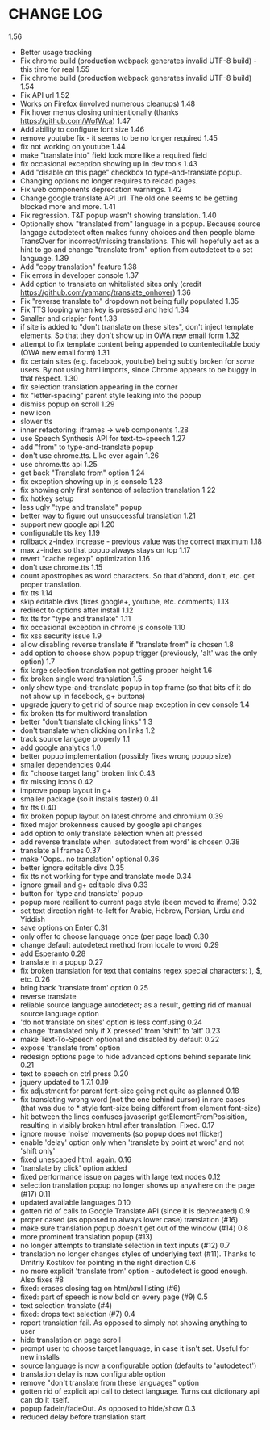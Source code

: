 # CHANGE LOG

1.56
  - Better usage tracking
  - Fix chrome build (production webpack generates invalid UTF-8 build) - this time for real
1.55
  - Fix chrome build (production webpack generates invalid UTF-8 build)
1.54
  - Fix API url
1.52
  - Works on Firefox (involved numerous cleanups)
1.48
  - Fix hover menus closing unintentionally (thanks https://github.com/WofWca)
1.47
  - Add ability to configure font size
1.46
  - remove youtube fix - it seems to be no longer required
1.45
  - fix not working on youtube
1.44
  - make "translate into" field look more like a required field
  - fix occasional exception showing up in dev tools
1.43
  - Add "disable on this page" checkbox to type-and-translate popup.
  - Changing options no longer requires to reload pages.
  - Fix web components deprecation warnings.
1.42
  - Change google translate API url. The old one seems to be getting blocked more and more.
1.41
  - Fix regression. T&T popup wasn't showing translation.
1.40
  - Optionally show "translated from" language in a popup. Because source langage autodetect often makes funny choices and then people blame TransOver for incorrect/missing translations. This will hopefully act as a hint to go and change "translate from" option from autodetect to a set language.
1.39
  - Add "copy translation" feature
1.38
  - Fix errors in developer console
1.37
  - Add option to translate on whitelisted sites only (credit https://github.com/yamanq/translate_onhover)
1.36
  - Fix "reverse translate to" dropdown not being fully populated
1.35
  - Fix TTS looping when key is pressed and held
1.34
  - Smaller and crispier font
1.33
  - if site is added to "don't translate on these sites", don't inject template elements. So that they don't show up in OWA new email form
1.32
  - attempt to fix template content being appended to contenteditable body (OWA new email form)
1.31
  - fix certain sites (e.g. facebook, youtube) being subtly broken for _some_ users. By not using html imports, since Chrome appears to be buggy in that respect.
1.30
  - fix selection translation appearing in the corner
  - fix "letter-spacing" parent style leaking into the popup
  - dismiss popup on scroll
1.29
  - new icon
  - slower tts
  - inner refactoring: iframes -> web components
1.28
  - use Speech Synthesis API for text-to-speech
1.27
  - add "from" to type-and-translate popup
  - don't use chrome.tts. Like ever again
1.26
  - use chrome.tts api
1.25
  - get back "Translate from" option
1.24
  - fix exception showing up in js console
1.23
  - fix showing only first sentence of selection translation
1.22
  - fix hotkey setup
  - less ugly "type and translate" popup
  - better way to figure out unsuccessful translation
1.21
  - support new google api
1.20
  - configurable tts key
1.19
  - rollback z-index increase - previous value was the correct maximum
1.18
  - max z-index so that popup always stays on top
1.17
  - revert "cache regexp" optimization
1.16
  - don't use chrome.tts
1.15
  - count apostrophes as word characters. So that d'abord, don't, etc. get proper translation.
  - fix tts
1.14
  - skip editable divs (fixes google+, youtube, etc. comments)
1.13
  - redirect to options after install
1.12
  - fix tts for "type and translate"
1.11
  - fix occasional exception in chrome js console
1.10
  - fix xss security issue
1.9
  - allow disabling reverse translate if "translate from" is chosen
1.8
  - add option to choose show popup trigger (previously, 'alt' was the only option)
1.7
  - fix large selection translation not getting proper height
1.6
  - fix broken single word translation
1.5
  - only show type-and-translate popup in top frame (so that bits of it do not show up in facebook, g+ buttons)
  - upgrade jquery to get rid of source map exception in dev console
1.4
  - fix broken tts for multiword translation
  - better "don't translate clicking links"
1.3
  - don't translate when clicking on links
1.2
  - track source langage properly
1.1
  - add google analytics
1.0
  - better popup implementation (possibly fixes wrong popup size)
  - smaller dependencies
0.44
  - fix "choose target lang" broken link
0.43
  - fix missing icons
0.42
  - improve popup layout in g+
  - smaller package (so it installs faster)
0.41
  - fix tts
0.40
  - fix broken popup layout on latest chrome and chromium
0.39
  - fixed major brokenness caused by google api changes
  - add option to only translate selection when alt pressed
  - add reverse translate when 'autodetect from word' is chosen
0.38
  - translate all frames
0.37
  - make 'Oops.. no translation' optional
0.36
  - better ignore editable divs
0.35
  - fix tts not working for type and translate mode
0.34
  - ignore gmail and g+ editable divs
0.33
  - button for 'type and translate' popup
  - popup more resilient to current page style (been moved to iframe)
0.32
  - set text direction right-to-left for Arabic, Hebrew, Persian, Urdu and Yiddish
  - save options on Enter
0.31
  - only offer to choose language once (per page load)
0.30
  - change default autodetect method from locale to word
0.29
  - add Esperanto
0.28
  - translate in a popup
0.27
  - fix broken translation for text that contains regex special characters: ), $, etc.
0.26
  - bring back 'translate from' option
0.25
  - reverse translate
  - reliable source language autodetect; as a result, getting rid of manual source language option
  - 'do not translate on sites' option is less confusing
0.24
  - change 'translated only if X pressed' from 'shift' to 'alt'
0.23
  - make Text-To-Speech optional and disabled by default
0.22
  - expose 'translate from' option
  - redesign options page to hide advanced options behind separate link
0.21
  - text to speech on ctrl press
0.20
  - jquery updated to 1.7.1
0.19
  - fix adjustment for parent font-size going not quite as planned
0.18
  - fix translating wrong word (not the one behind cursor) in rare cases (that was due to * style font-size being different from element font-size)
  - hit between the lines confuses javascript getElementFromPosisition, resulting in visibly broken html after translation. Fixed.
0.17
  - ignore mouse 'noise' movements (so popup does not flicker)
  - enable 'delay' option only when 'translate by point at word' and not 'shift only'
  - fixed unescaped html. again.
0.16
  - 'translate by click' option added
  - fixed performance issue on pages with large text nodes
0.12
  - selection translation popup no longer shows up anywhere on the page (#17)
0.11
  - updated available languages
0.10
  - gotten rid of calls to Google Translate API (since it is deprecated)
0.9
  - proper cased (as opposed to always lower case) translation (#16)
  - make sure translation popup doesn't get out of the window (#14)
0.8
  - more prominent translation popup (#13)
  - no longer attempts to translate selection in text inputs (#12)
0.7
  - translation no longer changes styles of underlying text (#11). Thanks to Dmitriy Kostikov for pointing in the right direction
0.6
  - no more explicit 'translate from' option - autodetect is good enough. Also fixes #8
  - fixed: erases closing tag on html/xml listing (#6)
  - fixed: part of speech is now bold on every page (#9)
0.5
  - text selection translate (#4)
  - fixed: drops text selection (#7)
0.4
  - report translation fail. As opposed to simply not showing anything to user
  - hide translation on page scroll
  - prompt user to choose target language, in case it isn't set. Useful for new installs
  - source language is now a configurable option (defaults to 'autodetect')
  - translation delay is now configurable option
  - remove "don't translate from these languages" option
  - gotten rid of explicit api call to detect language. Turns out dictionary api can do it itself.
  - popup fadeIn/fadeOut. As opposed to hide/show
0.3
  - reduced delay before translation start
